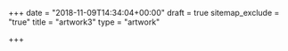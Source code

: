 +++
date = "2018-11-09T14:34:04+00:00"
draft = true
sitemap_exclude = "true"
title = "artwork3"
type = "artwork"

+++

